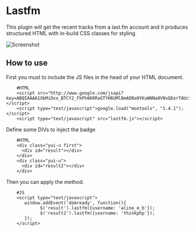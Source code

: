 Lastfm
======

This plugin will get the recent tracks from a last.fm account and it produces structured HTML with in-build CSS classes for styling.

![Screenshot](http://farm8.staticflickr.com/7186/6895754387_b8286958b1_z.jpg)

How to use
----------

First you must to include the JS files in the head of your HTML document.

        #HTML
        <script src="http://www.google.com/jsapi?key=ABQIAAAA1XbMiDxx_BTCY2_FkPh06RRaGTYH6UMl8mADNa0YKuWNNa8VNxQEerTAUcfkyrr6OwBovxn7TDAH5Q"></script>
        <script type="text/javascript">google.load("mootools", "1.4.1");</script>
        <script type="text/javascript" src="lastfm.js"></script>

Define some DIVs to inject the badge

        #HTML
        <div class="yui-u first">
          <div id="result"></div>
        </div>
        <div class="yui-u">
          <div id="result2"></div>
        </div>

Then you can apply the method.

        #JS
        <script type="text/javascript">
           window.addEvent('domready', function(){
                 $('result').lastfm({username: 'aline_e_b'});
                 $('result2').lastfm({username: 'thinkphp'});
           }); 
        </script>
